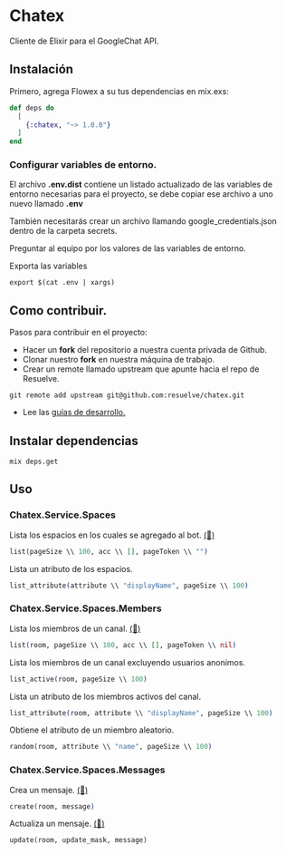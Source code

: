 # Chatex

Cliente de Elixir para el GoogleChat API.

## Instalación

Primero, agrega Flowex a su tus dependencias en mix.exs:

```elixir
def deps do
  [
    {:chatex, "~> 1.0.0"}
  ]
end
```

### Configurar variables de entorno.

El archivo __.env.dist__ contiene un listado actualizado de las variables de entorno necesarias para el proyecto, se debe copiar ese archivo a uno nuevo llamado __.env__

También necesitarás crear un archivo llamando google_credentials.json dentro de la carpeta secrets.

Preguntar al equipo por los valores de las variables de entorno.

Exporta las variables

```shell
export $(cat .env | xargs)
```

## Como contribuir.

Pasos para contribuir en el proyecto:

- Hacer un __fork__ del repositorio a nuestra cuenta privada de Github.
- Clonar nuestro __fork__ en nuestra máquina de trabajo.
- Crear un remote llamado upstream que apunte hacia el repo de Resuelve.

```shell
git remote add upstream git@github.com:resuelve/chatex.git
```

- Lee las [guías de desarrollo.](https://github.com/resuelve/guias-desarrollo)

## Instalar dependencias

```shell
mix deps.get
```
## Uso

### Chatex.Service.Spaces

Lista los espacios en los cuales se agregado al bot. [(📘)](https://developers.google.com/hangouts/chat/reference/rest/v1/spaces/list)

```elixir
list(pageSize \\ 100, acc \\ [], pageToken \\ "")
```

Lista un atributo de los espacios.

```elixir
list_attribute(attribute \\ "displayName", pageSize \\ 100)
```

### Chatex.Service.Spaces.Members

Lista los miembros de un canal. [(📘)](https://developers.google.com/hangouts/chat/reference/rest/v1/spaces.members/list)

```elixir
list(room, pageSize \\ 100, acc \\ [], pageToken \\ nil)
```

Lista los miembros de un canal excluyendo usuarios anonimos.

```elixir
list_active(room, pageSize \\ 100)
```

Lista un atributo de los miembros activos del canal.

```elixir
list_attribute(room, attribute \\ "displayName", pageSize \\ 100)
```

Obtiene el atributo de un miembro aleatorio.

```elixir
random(room, attribute \\ "name", pageSize \\ 100)
```

### Chatex.Service.Spaces.Messages

Crea un mensaje. [(📘)](https://developers.google.com/hangouts/chat/reference/rest/v1/spaces.messages/create)

```elixir
create(room, message)
```

Actualiza un mensaje. [(📘)](https://developers.google.com/hangouts/chat/reference/rest/v1/spaces.messages/update)

```elixir
update(room, update_mask, message)
```
